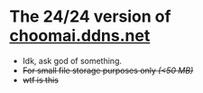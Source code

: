 # The 24/24 version of [choomai.ddns.net](https://choomai.ddns.net "choomai.ddns.net")
- Idk, ask god of something.
- ~~For small file storage purposes only *(<50 MB)*~~
- ~~wtf is this~~
